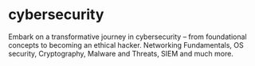 # cybersecurity
Embark on a transformative journey in cybersecurity – from foundational concepts to becoming an ethical hacker. Networking Fundamentals, OS security, Cryptography, Malware and Threats, SIEM and much more.
